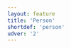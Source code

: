 ```yaml
---
layout: feature
title: 'Person'
shortdef: 'person'
udver: '2'
---
```

<!-- Interlanguage links updated Út zář 29 18:40:57 CEST 2020 -->
